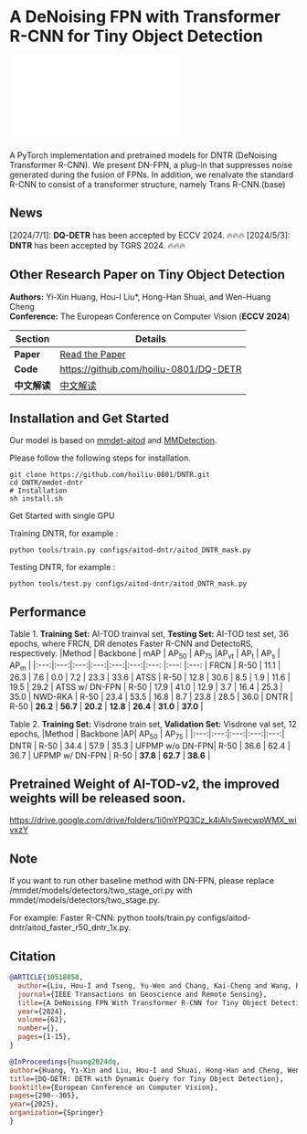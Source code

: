 # A DeNoising FPN with Transformer R-CNN for Tiny Object Detection

![method](./dnfpn_v2.pdf)


A PyTorch implementation and pretrained models for DNTR (DeNoising Transformer R-CNN). We present DN-FPN, a plug-in that suppresses noise generated during the fusion of FPNs. In addition, we renalvate the standard R-CNN to consist of a transformer structure, namely Trans R-CNN.(base)

## News
[2024/7/1]: **DQ-DETR** has been accepted by ECCV 2024. 🔥🔥🔥
[2024/5/3]: **DNTR** has been accepted by TGRS 2024. 🔥🔥🔥


## Other Research Paper on Tiny Object Detection 
<!-- A DeNoising FPN With Transformer R-CNN for Tiny Object Detection
Hou-I Liu and Yu-Wen Tseng and Kai-Cheng Chang and Pin-Jyun Wang and Hong-Han Shuai, and Wen-Huang Cheng 
IEEE Transactions on Geoscience and Remote Sensing
[paper] [code]  -->

**Authors:** Yi-Xin Huang, Hou-I Liu*, Hong-Han Shuai, and Wen-Huang Cheng  
**Conference:** The European Conference on Computer Vision (**ECCV 2024**)

| **Section**    | **Details**                                                                                     |
|----------------|-------------------------------------------------------------------------------------------------|
| **Paper**      | [Read the Paper](https://arxiv.org/abs/2404.03507)                                           |
| **Code**       | https://github.com/hoiliu-0801/DQ-DETR                                                    |
| **中文解读**   | [中文解读](https://blog.csdn.net/athrunsunny/article/details/137994172)  


## Installation and Get Started

<!-- Required environments:
* Linux
* Python 3.6+
* PyTorch 1.3+
* CUDA 9.2+
* GCC 5+
* [MMCV](https://mmcv.readthedocs.io/en/latest/#installation)
* [cocoapi-aitod](https://github.com/jwwangchn/cocoapi-aitod) -->

Our model is based on [mmdet-aitod](https://github.com/Chasel-Tsui/mmdet-aitod) and [MMDetection](https://github.com/open-mmlab/mmdetection).
<!-- This implementation is based on [MMDetection 2.24.1](https://github.com/open-mmlab/mmdetection). Assume that your environment has satisfied the above requirements,  -->

Please follow the following steps for installation.

```shell script
git clone https://github.com/hoiliu-0801/DNTR.git
cd DNTR/mmdet-dntr
# Installation
sh install.sh
```

Get Started with single GPU

Training DNTR, for example :

```
python tools/train.py configs/aitod-dntr/aitod_DNTR_mask.py
```

Testing DNTR, for example :
```
python tools/test.py configs/aitod-dntr/aitod_DNTR_mask.py
```

## Performance
Table 1. **Training Set:** AI-TOD trainval set, **Testing Set:** AI-TOD test set, 36 epochs, where FRCN, DR denotes Faster R-CNN and DetectoRS, respectively.
|Method | Backbone | mAP | AP<sub>50</sub> | AP<sub>75</sub> |AP<sub>vt</sub> | AP<sub>t</sub>  | AP<sub>s</sub>  | AP<sub>m</sub> |
|:---:|:---:|:---:|:---:|:---:|:---:|:---: |:---: |:---: |
FRCN | R-50 | 11.1 | 26.3 | 7.6 | 0.0 | 7.2 | 23.3 | 33.6 | 
ATSS | R-50 | 12.8 | 30.6 | 8.5 | 1.9 | 11.6 | 19.5 | 29.2 | 
ATSS w/ DN-FPN | R-50 | 17.9 | 41.0 | 12.9 | 3.7 | 16.4 | 25.3 | 35.0 |
NWD-RKA | R-50 | 23.4 | 53.5 | 16.8 | 8.7 | 23.8 | 28.5 | 36.0 |
DNTR | R-50 | **26.2** | **56.7** | **20.2** | **12.8** | **26.4** | **31.0** | **37.0** | 

Table 2.  **Training Set:** Visdrone train set, **Validation Set:** Visdrone val set, 12 epochs,
|Method | Backbone |AP| AP<sub>50</sub> | AP<sub>75</sub> |
|:---:|:---:|:---:|:---:|:---:|
DNTR | R-50 | 34.4 | 57.9 | 35.3 |
UFPMP w/o DN-FPN| R-50 | 36.6 | 62.4 | 36.7 |
UFPMP w/ DN-FPN | R-50 | **37.8** | **62.7** | **38.6** |

## Pretrained Weight of AI-TOD-v2, the improved weights will be released soon.
https://drive.google.com/drive/folders/1i0mYPQ3Cz_k4iAIvSwecwpWMX_wivxzY


## Note
If you want to run other baseline method with DN-FPN, please replace /mmdet/models/detectors/two_stage_ori.py with mmdet/models/detectors/two_stage.py.

For example: 
Faster R-CNN: python tools/train.py configs/aitod-dntr/aitod_faster_r50_dntr_1x.py.

## Citation
```bibtex
@ARTICLE{10518058,
  author={Liu, Hou-I and Tseng, Yu-Wen and Chang, Kai-Cheng and Wang, Pin-Jyun and Shuai, Hong-Han and Cheng, Wen-Huang},
  journal={IEEE Transactions on Geoscience and Remote Sensing}, 
  title={A DeNoising FPN With Transformer R-CNN for Tiny Object Detection}, 
  year={2024},
  volume={62},
  number={},
  pages={1-15},
}

@InProceedings{huang2024dq,
author={Huang, Yi-Xin and Liu, Hou-I and Shuai, Hong-Han and Cheng, Wen-Huang},
title={DQ-DETR: DETR with Dynamic Query for Tiny Object Detection},
booktitle={European Conference on Computer Vision},
pages={290--305},
year={2025},
organization={Springer}
}
